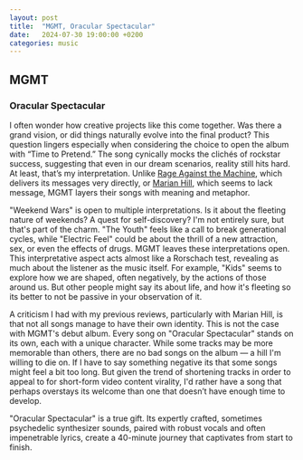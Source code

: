 ```yaml
---
layout: post
title:  "MGMT, Oracular Spectacular"
date:   2024-07-30 19:00:00 +0200
categories: music
---
```


## MGMT
### Oracular Spectacular 

I often wonder how creative projects like this come together. Was there a grand vision, or did things naturally evolve into the final product? This question lingers especially when considering the choice to open the album with “Time to Pretend.” The song cynically mocks the clichés of rockstar success, suggesting that even in our dream scenarios, reality still hits hard. At least, that’s my interpretation. Unlike [Rage Against the Machine](https://protobear.github.io/music/2024/07/29/Rage-Against-The-Machine.html), which delivers its messages very directly, or [Marian Hill](https://protobear.github.io/music/2024/07/30/Marian-Hill.html), which seems to lack message, MGMT layers their songs with meaning and metaphor.

"Weekend Wars" is open to multiple interpretations. Is it about the fleeting nature of weekends? A quest for self-discovery? I'm not entirely sure, but that's part of the charm. "The Youth" feels like a call to break generational cycles, while "Electric Feel" could be about the thrill of a new attraction, sex, or even the effects of drugs. MGMT leaves these interpretations open. This interpretative aspect acts almost like a Rorschach test, revealing as much about the listener as the music itself. For example, "Kids" seems to explore how we are shaped, often negatively, by the actions of those around us. But other people might say its about life, and how it's fleeting so its better to not be passive in your observation of it.

A criticism I had with my previous reviews, particularly with Marian Hill, is that not all songs manage to have their own identity. This is not the case with MGMT's debut album. Every song on "Oracular Spectacular" stands on its own, each with a unique character. While some tracks may be more memorable than others, there are no bad songs on the album — a hill I'm willing to die on. If I have to say something negative its that some songs might feel a bit too long. But given the trend of shortening tracks in order to appeal to for short-form video content virality, I'd rather have a song that perhaps overstays its welcome than one that doesn’t have enough time to develop.

"Oracular Spectacular" is a true gift. Its expertly crafted, sometimes psychedelic synthesizer sounds, paired with robust vocals and often impenetrable lyrics, create a 40-minute journey that captivates from start to finish.
